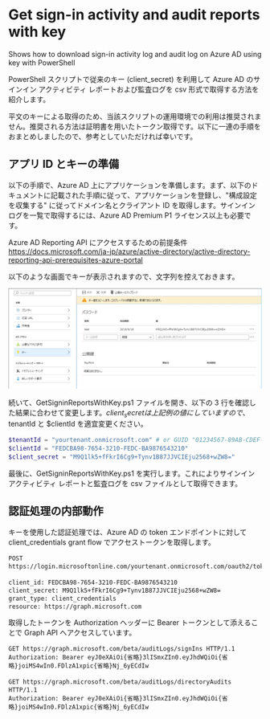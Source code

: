 # Get sign-in activity and audit reports with key
Shows how to download sign-in activity log and audit log on Azure AD using key with PowerShell

PowerShell スクリプトで従来のキー (client_secret) を利用して Azure AD のサインイン アクティビティ レポートおよび監査ログを csv 形式で取得する方法を紹介します。

平文のキーによる取得のため、当該スクリプトの運用環境での利用は推奨されません。推奨される方法は証明書を用いたトークン取得です。以下に一連の手順をおまとめしましたので、参考としていただければ幸いです。

## アプリ ID とキーの準備

以下の手順で、Azure AD 上にアプリケーションを準備します。まず、以下のドキュメントに記載された手順に従って、アプリケーションを登録し、"構成設定を収集する" に従ってドメイン名とクライアント ID を取得します。サインインログを一覧で取得するには、Azure AD Premium P1 ライセンス以上も必要です。

Azure AD Reporting API にアクセスするための前提条件  
https://docs.microsoft.com/ja-jp/azure/active-directory/active-directory-reporting-api-prerequisites-azure-portal

以下のような画面でキーが表示されますので、文字列を控えておきます。

![キーのアップロード画面](img/getkey.png)

続いて、GetSigninReportsWithKey.ps1 ファイルを開き、以下の 3 行を確認した結果に合わせて変更します。$client_secret は上記例の値にしていますので、$tenantId と $clientId を適宜変更ください。

```powershell
$tenantId = "yourtenant.onmicrosoft.com" # or GUID "01234567-89AB-CDEF-0123-456789ABCDEF"
$clientId = "FEDCBA98-7654-3210-FEDC-BA9876543210"
$client_secret = "M9Q1lk5+fFkrI6Cg9+Tynv1B87JJVCIEju2568+wZW8="
```

最後に、GetSigninReportsWithKey.ps1 を実行します。これによりサインイン アクティビティ レポートと監査ログを csv ファイルとして取得できます。

## 認証処理の内部動作

キーを使用した認証処理では、Azure AD の token エンドポイントに対して client_credentials grant flow でアクセストークンを取得します。

```
POST https://login.microsoftonline.com/yourtenant.onmicrosoft.com/oauth2/token

client_id: FEDCBA98-7654-3210-FEDC-BA9876543210
client_secret: M9Q1lk5+fFkrI6Cg9+Tynv1B87JJVCIEju2568+wZW8=
grant_type: client_credentials
resource: https://graph.microsoft.com
```

取得したトークンを Authorization ヘッダーに Bearer トークンとして添えることで Graph API へアクセスしています。

```
GET https://graph.microsoft.com/beta/auditLogs/signIns HTTP/1.1
Authorization: Bearer eyJ0eXAiOi{省略}3lISmxZIn0.eyJhdWQiOi{省略}joiMS4wIn0.FDlzA1xpic{省略}Nj_6yECdIw

GET https://graph.microsoft.com/beta/auditLogs/directoryAudits HTTP/1.1
Authorization: Bearer eyJ0eXAiOi{省略}3lISmxZIn0.eyJhdWQiOi{省略}joiMS4wIn0.FDlzA1xpic{省略}Nj_6yECdIw
```